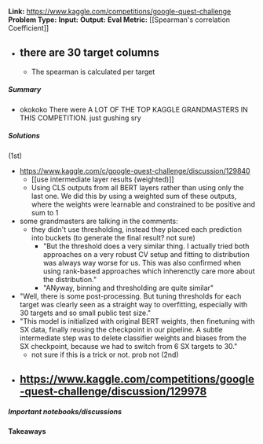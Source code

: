 **Link:** https://www.kaggle.com/competitions/google-quest-challenge
**Problem Type:** 
**Input:** 
**Output:** 
**Eval Metric:** [[Spearman's correlation Coefficient]]
- there are 30 target columns
	- 
	- The spearman is calculated per target
##### Summary

- okokoko There were A LOT OF THE TOP KAGGLE GRANDMASTERS IN THIS COMPETITION. just gushing sry
##### Solutions
(1st)
- https://www.kaggle.com/c/google-quest-challenge/discussion/129840
	- [[use intermediate layer results (weighted)]]
	- Using CLS outputs from all BERT layers rather than using only the last one. We did this by using a weighted sum of these outputs, where the weights were learnable and constrained to be positive and sum to 1
- some grandmasters are talking in the comments:
	- they didn't use thresholding, instead they placed each prediction into buckets (to generate the final result? not sure)
		- "But the threshold does a very similar thing. I actually tried both approaches on a very robust CV setup and fitting to distribution was always way worse for us. This was also confirmed when using rank-based approaches which inherenctly care more about the distribution."
		- "ANyway, binning and thresholding are quite similar"
- "Well, there is some post-processing. But tuning thresholds for each target was clearly seen as a straight way to overfitting, especially with 30 targets and so small public test size."
- "This model is initialized with original BERT weights, then finetuning with SX data, finally reusing the checkpoint in our pipeline. A subtle intermediate step was to delete classifier weights and biases from the SX checkpoint, because we had to switch from 6 SX targets to 30."
	- not sure if this is a trick or not. prob not
(2nd)
- https://www.kaggle.com/competitions/google-quest-challenge/discussion/129978
	- 

##### Important notebooks/discussions

#### Takeaways
